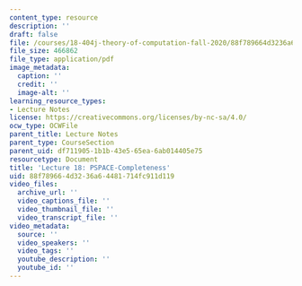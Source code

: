 ```yaml
---
content_type: resource
description: ''
draft: false
file: /courses/18-404j-theory-of-computation-fall-2020/88f789664d3236a64481714fc911d119_MIT18_404f20_lec18.pdf
file_size: 466862
file_type: application/pdf
image_metadata:
  caption: ''
  credit: ''
  image-alt: ''
learning_resource_types:
- Lecture Notes
license: https://creativecommons.org/licenses/by-nc-sa/4.0/
ocw_type: OCWFile
parent_title: Lecture Notes
parent_type: CourseSection
parent_uid: df711905-1b1b-43e5-65ea-6ab014405e75
resourcetype: Document
title: 'Lecture 18: PSPACE-Completeness'
uid: 88f78966-4d32-36a6-4481-714fc911d119
video_files:
  archive_url: ''
  video_captions_file: ''
  video_thumbnail_file: ''
  video_transcript_file: ''
video_metadata:
  source: ''
  video_speakers: ''
  video_tags: ''
  youtube_description: ''
  youtube_id: ''
---
```


